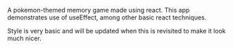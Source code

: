 A pokemon-themed memory game made using react. This app demonstrates use of useEffect, among other basic react techniques.

Style is very basic and will be updated when this is revisited to make it look much nicer.